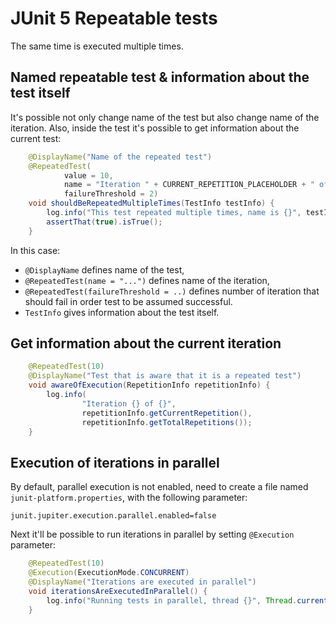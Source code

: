 # JUnit 5 Repeatable tests

The same time is executed multiple times. 

## Named repeatable test & information about the test itself

It's possible not only change name of the test but also change name of the iteration. Also,
inside the test it's possible to get information about the current test:  

```java
    @DisplayName("Name of the repeated test")
    @RepeatedTest(
            value = 10,
            name = "Iteration " + CURRENT_REPETITION_PLACEHOLDER + " of " + TOTAL_REPETITIONS_PLACEHOLDER,
            failureThreshold = 2)
    void shouldBeRepeatedMultipleTimes(TestInfo testInfo) {
        log.info("This test repeated multiple times, name is {}", testInfo.getDisplayName());
        assertThat(true).isTrue();
    }
```

In this case: 

* `@DisplayName` defines name of the test, 
* `@RepeatedTest(name = "...")` defines name of the iteration, 
* `@RepeatedTest(failureThreshold = ..)` defines number of iteration that should fail in order test
 to be assumed successful. 
* `TestInfo` gives information about the test itself. 

## Get information about the current iteration

```java
    @RepeatedTest(10)
    @DisplayName("Test that is aware that it is a repeated test")
    void awareOfExecution(RepetitionInfo repetitionInfo) {
        log.info(
                "Iteration {} of {}",
                repetitionInfo.getCurrentRepetition(),
                repetitionInfo.getTotalRepetitions());
    }
```

## Execution of iterations in parallel

By default, parallel execution is not enabled, need to create a file named `junit-platform.properties`, 
with the following parameter: 

```properties
junit.jupiter.execution.parallel.enabled=false
```

Next it'll be possible to run iterations in parallel by setting `@Execution` parameter: 

```java
    @RepeatedTest(10)
    @Execution(ExecutionMode.CONCURRENT)
    @DisplayName("Iterations are executed in parallel")
    void iterationsAreExecutedInParallel() {
        log.info("Running tests in parallel, thread {}", Thread.currentThread().getName());
    }
```